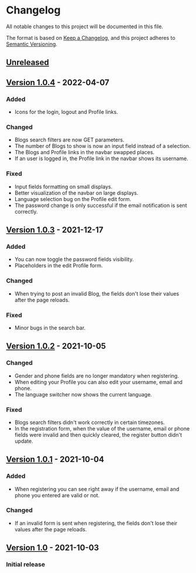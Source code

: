 # Changelog
All notable changes to this project will be documented in this file.

The format is based on [Keep a Changelog](https://keepachangelog.com/en/1.0.0/),
and this project adheres to [Semantic Versioning](https://semver.org/spec/v2.0.0.html).

## [Unreleased]

## [Version 1.0.4][v1.0.4] - 2022-04-07
### Added
- Icons for the login, logout and Profile links.

### Changed
- Blogs search filters are now GET parameters.
- The number of Blogs to show is now an input field instead of a selection.
- The Blogs and Profile links in the navbar swapped places.
- If an user is logged in, the Profile link in the navbar shows its username.

### Fixed
- Input fields formatting on small displays.
- Better visualization of the navbar on large displays.
- Language selection bug on the Profile edit form.
- The password change is only successful if the email notification is sent correctly.

## [Version 1.0.3][v1.0.3] - 2021-12-17
### Added
- You can now toggle the password fields visibility.
- Placeholders in the edit Profile form.

### Changed
- When trying to post an invalid Blog, the fields don't lose their values after the page reloads.

### Fixed
- Minor bugs in the search bar.

## [Version 1.0.2][v1.0.2] - 2021-10-05
### Changed
- Gender and phone fields are no longer mandatory when registering.
- When editing your Profile you can also edit your username, email and phone.
- The language switcher now shows the current language.

### Fixed
- Blogs search filters didn't work correctly in certain timezones.
- In the registration form, when the value of the username, email or phone fields were invalid and then quickly cleared, the register button didn't update.

## [Version 1.0.1][v1.0.1] - 2021-10-04
### Added
- When registering you can see right away if the username, email and phone you entered are valid or not.

### Changed
- If an invalid form is sent when registering, the fields don't lose their values after the page reloads.

## [Version 1.0][v1.0] - 2021-10-03
### Initial release

[Unreleased]: https://github.com/antogno/blogsonic/compare/v1.0.4...HEAD
[v1.0.4]: https://github.com/antogno/blogsonic/compare/v1.0.3...v1.0.4
[v1.0.3]: https://github.com/antogno/blogsonic/compare/v1.0.2...v1.0.3
[v1.0.2]: https://github.com/antogno/blogsonic/compare/v1.0.1...v1.0.2
[v1.0.1]: https://github.com/antogno/blogsonic/compare/v1.0...v1.0.1
[v1.0]: https://github.com/antogno/blogsonic/releases/tag/v1.0